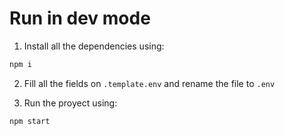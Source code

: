 # Run in dev mode

1. Install all the dependencies using:

```bash
npm i
```

2. Fill all the fields on `.template.env` and rename the file to `.env`

3. Run the proyect using:

```bash
npm start
```

